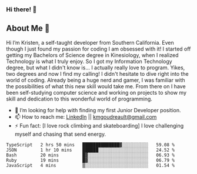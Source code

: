### Hi there! 👋
## About Me 💬 
Hi I’m Kristen, a self-taught developer from Southern California. Even though I just found my passion for coding I am obsessed with it! I started off getting my Bachelors of Science degree in Kinesiology, when I realized Technology is what I truly enjoy. So I got my Information Technology degree, but what I didn't know is... I actually really love to program. Yikes, two degrees and now I find my calling! I didn't hesitate to dive right into the world of coding. Already being a huge nerd and gamer, I was familiar with the possibilities of what this new skill would take me. From there on I have been self-studying computer science and working on projects to show my skill and dedication to this wonderful world of programming.

- 🤔 I’m looking for help with finding my first Junior Developer position.
- 📫 How to reach me: [LinkedIn](https://www.linkedin.com/in/kmgoudreault/) || kmgoudreault@gmail.com
- ⚡ Fun fact: [I love rock climbing and skateboarding] I love challenging myself and chasing that send energy.

<!-- ### Currently Working On
- [My Portfolio Website] I am currently working on deploying my website portfolio.
- [Online Programming classes] I am currently taking a few classes to better my coding skills.
- [More Projects] I am always working on little projects to practice my skills.


### Current Projects

- [Weather Application] - An application that gives you the weather in a given location.
- [Django To Do List] - A to-do list appliation using Django


### Languages

[![Top Langs](https://github-readme-stats.vercel.app/api?username=Git-Goud&show_icons=true&theme=dark))

### Weekly Stats
<!--START_SECTION:waka-->
```text
TypeScript   2 hrs 50 mins   ██████████████▓░░░░░░░░░░   59.08 % 
JSON         1 hr 10 mins    ██████░░░░░░░░░░░░░░░░░░░   24.52 % 
Bash         20 mins         █▓░░░░░░░░░░░░░░░░░░░░░░░   06.93 % 
Ruby         19 mins         █▓░░░░░░░░░░░░░░░░░░░░░░░   06.79 % 
JavaScript   4 mins          ▒░░░░░░░░░░░░░░░░░░░░░░░░   01.54 % 
```
<!--END_SECTION:waka-->
